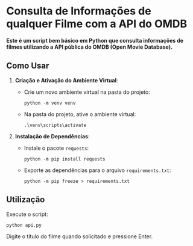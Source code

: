 # Consulta de Informações de qualquer Filme com a API do OMDB

**Este é um script bem básico em Python que consulta informações de filmes utilizando a API pública do OMDB (Open Movie Database).**

## Como Usar

1. **Criação e Ativação do Ambiente Virtual**:

   - Crie um novo ambiente virtual na pasta do projeto:
     ```
     python -m venv venv
     ```
   - Na pasta do projeto, ative o ambiente virtual:
   
       ```
       .\venv\scripts\activate
       ```
     

2. **Instalação de Dependências**:
   - Instale o pacote `requests`:
     ```
     python -m pip install requests
     ```
   - Exporte as dependências para o arquivo `requirements.txt`:
     ```
     python -m pip freeze > requirements.txt
     ```
## Utilização
Execute o script:
```
python api.py
```
Digite o título do filme quando solicitado e pressione Enter.
